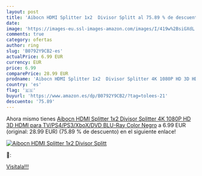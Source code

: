 ```yaml
---
layout: post
title: 'Aibocn HDMI Splitter 1x2  Divisor Splitt al 75.89 % de descuento'
date: 
image: 'https://images-eu.ssl-images-amazon.com/images/I/419w%2BsiGXdL._SL200_.jpg'
comments: true
category: ofertas
author: ring
slug: 'B0792Y9CB2-es'
actualPrice: 6.99 EUR
currency: EUR
price: 6.99
comparePrice: 28.99 EUR
prodname: 'Aibocn HDMI Splitter 1x2  Divisor Splitter 4K 1080P HD 3D HDMI para TV/PS4/PS3/XboX/DVD BLU-Ray  Color Negro'
country: 'es'
flag: '🇪🇸'
buyurl: 'https://www.amazon.es/dp/B0792Y9CB2/?tag=tolees-21'
descuento: '75.89'
---
```


Ahora mismo tienes [Aibocn HDMI Splitter 1x2  Divisor Splitter 4K 1080P HD 3D HDMI para TV/PS4/PS3/XboX/DVD BLU-Ray  Color Negro](https://www.amazon.es/dp/B0792Y9CB2/?tag=tolees-21) a 6.99 EUR (original: 28.99 EUR) (75.89 %  de descuento) en el siguiente enlace!

[![Aibocn HDMI Splitter 1x2  Divisor Splitt](https://images-eu.ssl-images-amazon.com/images/I/419w%2BsiGXdL._SL200_.jpg)](https://www.amazon.es/dp/B0792Y9CB2/?tag=tolees-21)

🔎:


[Visítala!!!](https://www.amazon.es/dp/B0792Y9CB2/?tag=tolees-21)
